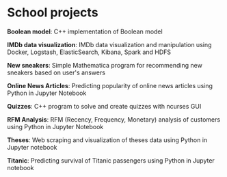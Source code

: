 # School projects

**Boolean model**: C++ implementation of Boolean model

**IMDb data visualization**: IMDb data visualization and manipulation using Docker, Logstash, ElasticSearch, Kibana, Spark and HDFS

**New sneakers**: Simple Mathematica program for recommending new sneakers based on user's answers

**Online News Articles**: Predicting popularity of online news articles using Python in Jupyter Notebook

**Quizzes**: C++ program to solve and create quizzes with ncurses GUI

**RFM Analysis**: RFM (Recency, Frequency, Monetary) analysis of customers using Python in Jupyter Notebook

**Theses**: Web scraping and visualization of theses data using Python in Jupyter notebook

**Titanic**: Predicting survival of Titanic passengers using Python in Jupyter notebook

